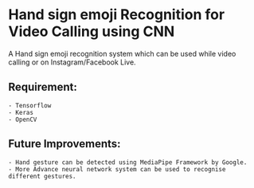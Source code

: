 # Hand sign emoji Recognition for Video Calling using CNN

A Hand sign emoji recognition system which can be used while video calling or on Instagram/Facebook Live.

## Requirement:
    - Tensorflow
    - Keras
    - OpenCV
    
## Future Improvements:
    - Hand gesture can be detected using MediaPipe Framework by Google.
    - More Advance neural network system can be used to recognise different gestures.
    